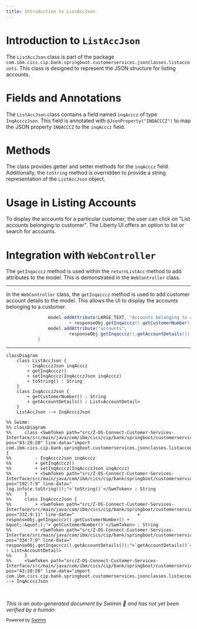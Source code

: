 ```yaml
---
title: Introduction to ListAccJson
---
```

# Introduction to <SwmToken path="src/Z-OS-Connect-Customer-Services-Interface/src/main/java/com/ibm/cics/cip/bank/springboot/customerservices/controllers/WebController.java" pos="43:20:20" line-data="import com.ibm.cics.cip.bank.springboot.customerservices.jsonclasses.listaccounts.ListAccJson;">`ListAccJson`</SwmToken>

The <SwmToken path="src/Z-OS-Connect-Customer-Services-Interface/src/main/java/com/ibm/cics/cip/bank/springboot/customerservices/controllers/WebController.java" pos="43:20:20" line-data="import com.ibm.cics.cip.bank.springboot.customerservices.jsonclasses.listaccounts.ListAccJson;">`ListAccJson`</SwmToken> class is part of the package <SwmToken path="src/Z-OS-Connect-Customer-Services-Interface/src/main/java/com/ibm/cics/cip/bank/springboot/customerservices/controllers/WebController.java" pos="43:2:18" line-data="import com.ibm.cics.cip.bank.springboot.customerservices.jsonclasses.listaccounts.ListAccJson;">`com.ibm.cics.cip.bank.springboot.customerservices.jsonclasses.listaccounts`</SwmToken>. This class is designed to represent the JSON structure for listing accounts.

# Fields and Annotations

The <SwmToken path="src/Z-OS-Connect-Customer-Services-Interface/src/main/java/com/ibm/cics/cip/bank/springboot/customerservices/controllers/WebController.java" pos="43:20:20" line-data="import com.ibm.cics.cip.bank.springboot.customerservices.jsonclasses.listaccounts.ListAccJson;">`ListAccJson`</SwmToken> class contains a field named `inqAcccz` of type `InqAccczJson`. This field is annotated with `@JsonProperty("INQACCCZ")` to map the JSON property `INQACCCZ` to the `inqAcccz` field.

# Methods

The class provides getter and setter methods for the `inqAcccz` field. Additionally, the <SwmToken path="src/Z-OS-Connect-Customer-Services-Interface/src/main/java/com/ibm/cics/cip/bank/springboot/customerservices/controllers/WebController.java" pos="192:7:7" line-data="				log.info(e.toString());">`toString`</SwmToken> method is overridden to provide a string representation of the <SwmToken path="src/Z-OS-Connect-Customer-Services-Interface/src/main/java/com/ibm/cics/cip/bank/springboot/customerservices/controllers/WebController.java" pos="43:20:20" line-data="import com.ibm.cics.cip.bank.springboot.customerservices.jsonclasses.listaccounts.ListAccJson;">`ListAccJson`</SwmToken> object.

# Usage in Listing Accounts

To display the accounts for a particular customer, the user can click on "List accounts belonging to customer". The Liberty UI offers an option to list or search for accounts.

# Integration with <SwmToken path="src/Z-OS-Connect-Customer-Services-Interface/src/main/java/com/ibm/cics/cip/bank/springboot/customerservices/controllers/WebController.java" pos="54:4:4" line-data="public class WebController implements WebMvcConfigurer">`WebController`</SwmToken>

The <SwmToken path="src/Z-OS-Connect-Customer-Services-Interface/src/main/java/com/ibm/cics/cip/bank/springboot/customerservices/controllers/WebController.java" pos="332:5:5" line-data="						+ responseObj.getInqacccz().getCustomerNumber() + &quot;:&quot;);">`getInqacccz`</SwmToken> method is used within the <SwmToken path="src/Z-OS-Connect-Customer-Services-Interface/src/main/java/com/ibm/cics/cip/bank/springboot/customerservices/controllers/WebController.java" pos="311:5:5" line-data="	public String returnListAcc(@Valid CustomerEnquiryForm customerEnquiryForm,">`returnListAcc`</SwmToken> method to add attributes to the model. This is demonstrated in the <SwmToken path="src/Z-OS-Connect-Customer-Services-Interface/src/main/java/com/ibm/cics/cip/bank/springboot/customerservices/controllers/WebController.java" pos="54:4:4" line-data="public class WebController implements WebMvcConfigurer">`WebController`</SwmToken> class.

<SwmSnippet path="/src/Z-OS-Connect-Customer-Services-Interface/src/main/java/com/ibm/cics/cip/bank/springboot/customerservices/controllers/WebController.java" line="331">

---

In the <SwmToken path="src/Z-OS-Connect-Customer-Services-Interface/src/main/java/com/ibm/cics/cip/bank/springboot/customerservices/controllers/WebController.java" pos="54:4:4" line-data="public class WebController implements WebMvcConfigurer">`WebController`</SwmToken> class, the <SwmToken path="src/Z-OS-Connect-Customer-Services-Interface/src/main/java/com/ibm/cics/cip/bank/springboot/customerservices/controllers/WebController.java" pos="332:5:5" line-data="						+ responseObj.getInqacccz().getCustomerNumber() + &quot;:&quot;);">`getInqacccz`</SwmToken> method is used to add customer account details to the model. This allows the UI to display the accounts belonging to a customer.

```java
				model.addAttribute(LARGE_TEXT, "Accounts belonging to customer "
						+ responseObj.getInqacccz().getCustomerNumber() + ":");
				model.addAttribute("accounts",
						responseObj.getInqacccz().getAccountDetails());
			}
```

---

</SwmSnippet>

```mermaid
classDiagram
    class ListAccJson {
        - InqAccczJson inqAcccz
        + getInqAcccz()
        + setInqAcccz(InqAccczJson inqAcccz)
        + toString() : String
    }
    class InqAccczJson {
        + getCustomerNumber() : String
        + getAccountDetails() : List<AccountDetail>
    }
    ListAccJson --> InqAccczJson

%% Swimm:
%% classDiagram
%%     class <SwmToken path="src/Z-OS-Connect-Customer-Services-Interface/src/main/java/com/ibm/cics/cip/bank/springboot/customerservices/controllers/WebController.java" pos="43:20:20" line-data="import com.ibm.cics.cip.bank.springboot.customerservices.jsonclasses.listaccounts.ListAccJson;">`ListAccJson`</SwmToken> {
%%         - InqAccczJson inqAcccz
%%         + getInqAcccz()
%%         + setInqAcccz(InqAccczJson inqAcccz)
%%         + <SwmToken path="src/Z-OS-Connect-Customer-Services-Interface/src/main/java/com/ibm/cics/cip/bank/springboot/customerservices/controllers/WebController.java" pos="192:7:9" line-data="				log.info(e.toString());">`toString()`</SwmToken> : String
%%     }
%%     class InqAccczJson {
%%         + <SwmToken path="src/Z-OS-Connect-Customer-Services-Interface/src/main/java/com/ibm/cics/cip/bank/springboot/customerservices/controllers/WebController.java" pos="332:9:11" line-data="						+ responseObj.getInqacccz().getCustomerNumber() + &quot;:&quot;);">`getCustomerNumber()`</SwmToken> : String
%%         + <SwmToken path="src/Z-OS-Connect-Customer-Services-Interface/src/main/java/com/ibm/cics/cip/bank/springboot/customerservices/controllers/WebController.java" pos="334:7:9" line-data="						responseObj.getInqacccz().getAccountDetails());">`getAccountDetails()`</SwmToken> : List<AccountDetail>
%%     }
%%     <SwmToken path="src/Z-OS-Connect-Customer-Services-Interface/src/main/java/com/ibm/cics/cip/bank/springboot/customerservices/controllers/WebController.java" pos="43:20:20" line-data="import com.ibm.cics.cip.bank.springboot.customerservices.jsonclasses.listaccounts.ListAccJson;">`ListAccJson`</SwmToken> --> InqAccczJson
```

&nbsp;

*This is an auto-generated document by Swimm 🌊 and has not yet been verified by a human*

<SwmMeta version="3.0.0" repo-id="Z2l0aHViJTNBJTNBY2ljcy1iYW5raW5nLXNhbXBsZS1hcHBsaWNhdGlvbi1jYnNhLUlCTS1EZW1vJTNBJTNBU3dpbW0tRGVtbw==" repo-name="cics-banking-sample-application-cbsa-IBM-Demo"><sup>Powered by [Swimm](/)</sup></SwmMeta>
